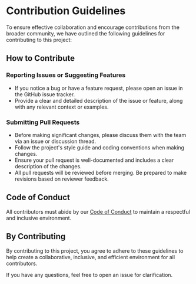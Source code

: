 # Contribution Guidelines

To ensure effective collaboration and encourage contributions from the broader community, we have outlined the following guidelines for contributing to this project:

## How to Contribute

### Reporting Issues or Suggesting Features
- If you notice a bug or have a feature request, please open an issue in the GitHub issue tracker.
- Provide a clear and detailed description of the issue or feature, along with any relevant context or examples.

### Submitting Pull Requests
- Before making significant changes, please discuss them with the team via an issue or discussion thread.
- Follow the project's style guide and coding conventions when making changes.
- Ensure your pull request is well-documented and includes a clear description of the changes.
- All pull requests will be reviewed before merging. Be prepared to make revisions based on reviewer feedback.

## Code of Conduct
All contributors must abide by our [Code of Conduct](./CODE_OF_CONDUCT.md) to maintain a respectful and inclusive environment.

## By Contributing
By contributing to this project, you agree to adhere to these guidelines to help create a collaborative, inclusive, and efficient environment for all contributors.

If you have any questions, feel free to open an issue for clarification.
